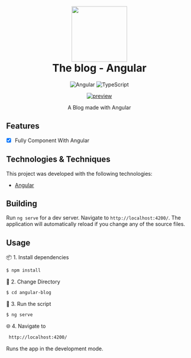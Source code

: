 <div align="center">

<h1 align="center">
    <img src="https://i.imgur.com/soW7u55.png" width="150">
    <br />
     The blog -  Angular
</h1>

![Angular](https://img.shields.io/badge/angular-%23DD0031.svg?style=for-the-badge&logo=angular&logoColor=white)
![TypeScript](https://img.shields.io/badge/typescript-%23007ACC.svg?style=for-the-badge&logo=typescript&logoColor=white)


<div align="center">
  	<a href="#">
      <img src="https://i.imgur.com/7FAqjGR.png" alt="preview" />
  	</a>
</div>

<p align="center">
      A Blog made with Angular
    <br />
  </p>
  </div>

## Features
- [x] Fully Component With Angular

## Technologies & Techniques

This project was developed with the following technologies:
-   [Angular](https://angular.io)

## Building

Run `ng serve` for a dev server. Navigate to `http://localhost:4200/`. The application will automatically reload if you change any of the source files.
## Usage

📦 1. Install dependencies

```bash
$ npm install
```

📁 2. Change Directory

```bash
$ cd angular-blog
```

🔧 3. Run the script

```bash
$ ng serve
```

🌐 4. Navigate to

```bash 
 http://localhost:4200/
```
Runs the app in the development mode.<br/>


